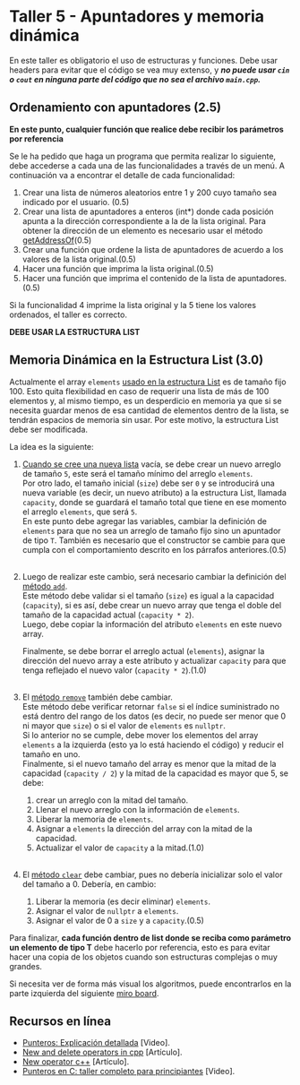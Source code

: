 
# Taller 5 - Apuntadores y memoria dinámica

En este taller es obligatorio el uso de estructuras y funciones. Debe usar headers para evitar que el código se vea muy extenso, y ***no puede usar `cin` o `cout` en ninguna parte del código que no sea el archivo `main.cpp`.***


## Ordenamiento con apuntadores (2.5)

**En este punto, cualquier función que realice debe recibir los parámetros por referencia**

Se le ha pedido que haga un programa que permita realizar lo siguiente, debe accederse a cada una de las funcionalidades a través de un menú. A continuación va a encontrar el detalle de cada funcionalidad:

1. Crear una lista de números aleatorios entre 1 y 200 cuyo tamaño sea indicado por el usuario. (0.5)
2. Crear una lista de apuntadores a enteros (int*) donde cada posición apunta a la dirección correspondiente a la de la lista original. Para obtener la dirección de un elemento es necesario usar el método [getAddressOf](https://github.com/clase-programacion-avanzada/CPP-Workshop-5/blob/main/libs/List.h#L40C8-L40C20)(0.5)
3. Crear una función que ordene la lista de apuntadores de acuerdo a los valores de la lista original.(0.5)
4. Hacer una función que imprima la lista original.(0.5)
5. Hacer una función que imprima el contenido de la lista de apuntadores.(0.5)

Si la funcionalidad 4 imprime la lista original y la 5 tiene los valores ordenados, el taller es correcto.  

**DEBE USAR LA ESTRUCTURA LIST**
  
## Memoria Dinámica en la Estructura List (3.0)

Actualmente el array `elements` [usado en la estructura List]([/libs/List.h#10](https://github.com/clase-programacion-avanzada/CPP-Workshop-5/blob/main/libs/List.h#L10)) es de tamaño fijo 100. Esto quita flexibilidad en caso de requerir una lista de más de 100 elementos y, al mismo tiempo, es un desperdicio en memoria ya que si se necesita guardar menos de esa cantidad de elementos dentro de la lista, se tendrán espacios de memoria sin usar. Por este motivo, la estructura List debe ser modificada.

La idea es la siguiente: 

1. [Cuando se cree una nueva lista](https://github.com/clase-programacion-avanzada/CPP-Workshop-5/blob/main/libs/List.h#L13) vacía, se debe crear un nuevo arreglo de tamaño `5`, este será el tamaño mínimo del arreglo `elements`. </br>
   Por otro lado, el tamaño inicial (`size`) debe ser `0` y se introducirá una nueva variable (es decir, un nuevo atributo) a la estructura List, llamada `capacity`, donde se guardará el tamaño total que tiene en ese momento el arreglo `elements`, que será `5`. </br> 
   En este punto debe agregar las variables, cambiar la definición de `elements` para que no sea un arreglo de tamaño fijo sino un apuntador de tipo `T`. También es necesario que el constructor se cambie para que cumpla con el comportamiento descrito en los párrafos anteriores.(0.5)</br></br>
2. Luego de realizar este cambio, será necesario cambiar la definición del [método `add`](https://github.com/clase-programacion-avanzada/CPP-Workshop-5/blob/main/libs/List.h#L17). </br>
   Este método debe validar si el tamaño (`size`) es igual a la capacidad (`capacity`), si es así, debe crear un nuevo array que tenga el doble del tamaño de la capacidad actual (`capacity * 2`).</br>
   Luego, debe copiar la información del atributo `elements` en este nuevo array. </br>

   Finalmente, se debe borrar el arreglo actual (`elements`), asignar  la dirección del nuevo array a este atributo y actualizar `capacity` para que tenga reflejado el nuevo valor (`capacity * 2`).(1.0)</br> </br>
3. El [método `remove`](https://github.com/clase-programacion-avanzada/CPP-Workshop-5/blob/main/libs/List.h#L22) también debe cambiar.</br>
   Este método debe verificar retornar `false` si el índice suministrado no está dentro del rango de los datos (es decir, no puede ser menor que 0 ni mayor que `size`) o si el valor de `elements` es `nullptr`.</br> 
   Si lo anterior no se cumple, debe mover los elementos del array `elements` a la izquierda (esto ya lo está haciendo el código) y reducir el tamaño en uno.</br>
   Finalmente, si el nuevo tamaño del array es menor que la mitad de la capacidad (`capacity / 2`) y la mitad de la capacidad es mayor que 5, se debe:
   1. crear un arreglo con la mitad del tamaño.
   2. Llenar el nuevo arreglo con la información de `elements`.
   3. Liberar la memoria de `elements`.
   4. Asignar a `elements` la dirección del array con la mitad de la capacidad. 
   5. Actualizar el valor de `capacity` a la mitad.(1.0)</br></br>
4. El [método `clear`](https://github.com/clase-programacion-avanzada/CPP-Workshop-5/blob/main/libs/List.h#L55) debe cambiar, pues no debería inicializar solo el valor del tamaño a 0. Debería, en cambio:
   1. Liberar la memoria (es decir eliminar) `elements`.
   2. Asignar el valor de `nullptr` a `elements`.
   3. Asignar el valor de 0 a `size` y a `capacity`.(0.5)

Para finalizar, **cada función dentro de list donde se reciba como parámetro un elemento de tipo T** debe hacerlo por referencia, esto es para evitar hacer una copia de los objetos cuando son estructuras complejas o muy grandes. 

Si necesita ver de forma más visual los algoritmos, puede encontrarlos en la parte izquierda del siguiente [miro board](https://miro.com/app/board/uXjVMYC93wc=/?share_link_id=770076763125).

## Recursos en línea

- [Punteros: Explicación detallada](https://www.youtube.com/watch?v=s8T7cPnYrz0) [Video].
- [New and delete operators in cpp](https://www.geeksforgeeks.org/new-and-delete-operators-in-cpp-for-dynamic-memory/) [Artículo].
- [New operator c++](https://learn.microsoft.com/en-us/cpp/cpp/new-operator-cpp?view=msvc-170) [Artículo].
- [Punteros en C: taller completo para principiantes](https://www.youtube.com/watch?v=lR3DQV0uvQ8) [Video].